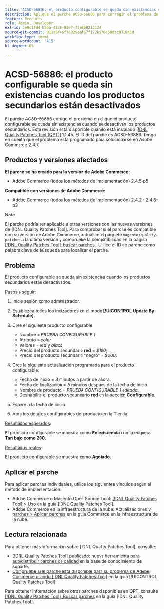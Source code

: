 ```yaml
---
title: 'ACSD-56886: el producto configurable se queda sin existencias cuando los productos secundarios están desactivados'
description: Aplique el parche ACSD-56886 para corregir el problema de Adobe Commerce en el que el producto configurable se queda sin existencias secundario cuando los productos están desactivados.
feature: Products
role: Admin, Developer
exl-id: 5e9c1fd4-b56a-42c0-83e7-75e868213124
source-git-commit: 011a6f46f76029eaf67f172b576e58dac9710a3d
workflow-type: tm+mt
source-wordcount: '415'
ht-degree: 0%

---
```


# ACSD-56886: el producto configurable se queda sin existencias cuando los productos secundarios están desactivados

El parche ACSD-56886 corrige el problema en el que el producto configurable se queda sin existencias cuando se desactivan los productos secundarios. Esta revisión está disponible cuando está instalado [[!DNL Quality Patches Tool (QPT)]](https://experienceleague.adobe.com/en/docs/commerce-operations/tools/quality-patches-tool/quality-patches-tool-to-self-serve-quality-patches) 1.1.45. El ID del parche es ACSD-56886. Tenga en cuenta que el problema está programado para solucionarse en Adobe Commerce 2.4.7.

## Productos y versiones afectados

**El parche se ha creado para la versión de Adobe Commerce:**

* Adobe Commerce (todos los métodos de implementación) 2.4.5-p5

**Compatible con versiones de Adobe Commerce:**

* Adobe Commerce (todos los métodos de implementación) 2.4.2 - 2.4.6-p3

>[!NOTE]
>
>El parche podría ser aplicable a otras versiones con las nuevas versiones de [!DNL Quality Patches Tool]. Para comprobar si el parche es compatible con su versión de Adobe Commerce, actualice el paquete `magento/quality-patches` a la última versión y compruebe la compatibilidad en la página [[!DNL Quality Patches Tool]: buscar parches ](https://experienceleague.adobe.com/tools/commerce-quality-patches/index.html). Utilice el ID de parche como palabra clave de búsqueda para localizar el parche.

## Problema

El producto configurable se queda sin existencias cuando los productos secundarios están desactivados.

<u>Pasos a seguir</u>:

1. Inicie sesión como administrador.
1. Establezca todos los indizadores en el modo **[!UICONTROL Update By Schedule]**.
1. Cree el siguiente producto configurable:

   * Nombre = *PRUEBA CONFIGURABLE 1*
   * Atributo = *color*
   * Valores = *red* y *black*
   * Precio del producto secundario **red** = *$100*;
   * Precio del producto secundario &quot;negro&quot; = *$200*.

1. Cree la siguiente actualización programada para el producto configurable:

   * Fecha de inicio = *3* minutos a partir de ahora.
   * Fecha de finalización = *5* minutos después de la fecha de inicio.
   * Nombre de producto = *PRUEBA CONFIGURABLE 1 editada*.
   * Deshabilite el producto secundario **red** en la sección **Configurable**.

1. Espere a la fecha de inicio.
1. Abra los detalles configurables del producto en la Tienda.

<u>Resultados esperados</u>:

El producto configurable se muestra como **En existencia** con la etiqueta **Tan bajo como 200**.

<u>Resultados reales</u>:

El producto configurable se muestra como **Agotado**.

## Aplicar el parche

Para aplicar parches individuales, utilice los siguientes vínculos según el método de implementación:

* Adobe Commerce o Magento Open Source local: [[!DNL Quality Patches Tool] > Uso](/help/tools/quality-patches-tool/usage.md) en la guía [!DNL Quality Patches Tool].
* Adobe Commerce en la infraestructura de la nube: [Actualizaciones y parches > Aplicar parches](https://experienceleague.adobe.com/docs/commerce-cloud-service/user-guide/develop/upgrade/apply-patches.html) en la guía Commerce en la infraestructura de la nube.

## Lectura relacionada

Para obtener más información sobre [!DNL Quality Patches Tool], consulte:

* [[!DNL Quality Patches Tool] publicado: nueva herramienta para autodistribuir parches de calidad](https://experienceleague.adobe.com/en/docs/commerce-operations/tools/quality-patches-tool/quality-patches-tool-to-self-serve-quality-patches) en la base de conocimiento de soporte.
* [Compruebe si el parche está disponible para su problema de Adobe Commerce usando [!DNL Quality Patches Tool]](/help/tools/quality-patches-tool/patches-available-in-qpt/check-patch-for-magento-issue-with-magento-quality-patches.md) en la guía [!UICONTROL Quality Patches Tool].


Para obtener información sobre otros parches disponibles en QPT, consulte [[!DNL Quality Patches Tool]: Buscar parches](https://experienceleague.adobe.com/tools/commerce-quality-patches/index.html) en la guía [!DNL Quality Patches Tool].
